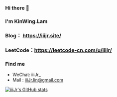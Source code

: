 ### Hi there 👋
### I'm KinWing.Lam
### Blog：   https://iiijr.site/
### LeetCode：https://leetcode-cn.com/u/iiijr/
### Find me
  - WeChat: iiiJr_
  - Mail  : iiiJr.lin@gmail.com 

<!--
**iiiJr/iiiJr** is a ✨ _special_ ✨ repository because its `README.md` (this file) appears on your GitHub profile.

Here are some ideas to get you started:

- 🔭 I’m currently working on ...
- 🌱 I’m currently learning ...
- 👯 I’m looking to collaborate on ...
- 🤔 I’m looking for help with ...
- 💬 Ask me about ...
- 📫 How to reach me: ...
- 😄 Pronouns: ...
- ⚡ Fun fact: ...
-->
[![iiiJr's GitHub stats](https://github-readme-stats.vercel.app/api?username=iiiJr&show_icons=true&count_private=true&theme=dracula&locale=cn&hide_border=true&bg_color=225deg,FF3CAC,784BA0,2B86C5&hide_title=false&include_all_commits=true)](https://github.com/iiiJr/iiiJr)
